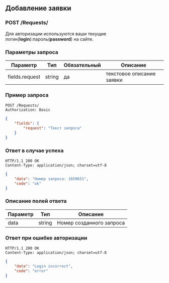 ## Добавление заявки

### POST /Requests/

Для авторизации используются ваши текущие логин(**login**):пароль(**password**) на сайте.

### Параметры запроса

|Параметр|Тип|Обязательный|Описание|
|---|---|---|---|
| fields.request | string | да | текстовое описание заявки |

### Пример запроса

```http
POST /Requests/
Authorization: Basic
```
```json
{
    "fields": {
        "request": "Текст запроса"
    }
}
```

### Ответ в случае успеха

```http
HTTP/1.1 200 OK
Content-Type: application/json; charset=utf-8
```
```json
{
    "data": "Номер запроса: 1659651",
    "code": "ok"
}
```

### Описание полей ответа

|Параметр|Тип|Описание|
|---|---|---|
| data | string | Номер созданного запроса |

### Ответ при ошибке авторизации

```http
HTTP/1.1 200 OK
Content-Type: application/json; charset=utf-8
```
```json
{
    "data": "Login incorrect",
    "code": "error"
}
```
